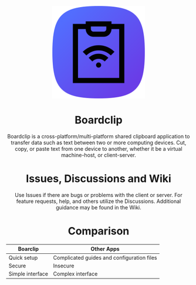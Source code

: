 <div align="center">
<img width="50%" src="https://raw.githubusercontent.com/soupeehash/Boardclip/main/icon-512.png"
</div>

# Boardclip

Boardclip is a cross-platform/multi-platform shared clipboard application to transfer data such as text between two or more computing devices. Cut, copy, or paste text from one device to another, whether it be a virtual machine-host, or client-server.

# Issues, Discussions and Wiki

Use Issues if there are bugs or problems with the client or server. For feature requests, help, and others utilize the Discussions.  Additional guidance may be found in the Wiki.

# Comparison

| Boarclip | Other Apps |
| --- | --- |
| Quick setup | Complicated guides and configuration files |
| Secure | Insecure |
| Simple interface | Complex interface |
